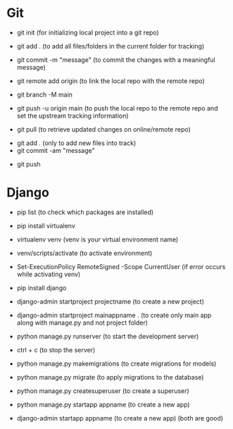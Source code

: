 # Git
- git init (for initializing local project into a git repo)
- git add . (to add all files/folders in the current folder for tracking)
- git commit -m "message" (to commit the changes with a meaningful message)
- git remote add origin <repo-url> (to link the local repo with the remote repo)
- git branch -M main
- git push -u origin main (to push the local repo to the remote repo and set the upstream tracking information)


- git pull (to retrieve updated changes on online/remote repo)


<!-- Next time you modify your files and try to commit, use this command -->
- git add . (only to add new files into track)
- git commit -am "message"
<!-- And after commiting, use this command to push -->
- git push


# Django
- pip list (to check which packages are installed)
- pip install virtualenv
- virtualenv venv (venv is your virtual environment name)
- venv/scripts/activate (to activate environment)
- Set-ExecutionPolicy RemoteSigned -Scope CurrentUser (if error occurs while activating venv)
- pip install django
- django-admin startproject projectname (to create a new project)
- django-admin startproject mainappname .  (to create only main app along with manage.py and not project folder)
- python manage.py runserver (to start the development server)
- ctrl + c (to stop the server)

- python manage.py makemigrations (to create migrations for models)
- python manage.py migrate (to apply migrations to the database)
- python manage.py createsuperuser (to create a superuser)

- python manage.py startapp appname (to create a new app)
- django-admin startapp appname (to create a new app) (both are good)
